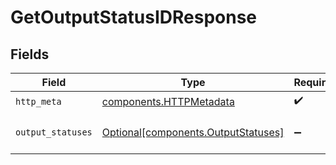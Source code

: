 # GetOutputStatusIDResponse


## Fields

| Field                                                                            | Type                                                                             | Required                                                                         | Description                                                                      |
| -------------------------------------------------------------------------------- | -------------------------------------------------------------------------------- | -------------------------------------------------------------------------------- | -------------------------------------------------------------------------------- |
| `http_meta`                                                                      | [components.HTTPMetadata](../../models/components/httpmetadata.md)               | :heavy_check_mark:                                                               | N/A                                                                              |
| `output_statuses`                                                                | [Optional[components.OutputStatuses]](../../models/components/outputstatuses.md) | :heavy_minus_sign:                                                               | a list of OutputStatus objects                                                   |